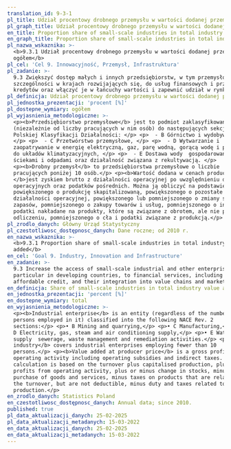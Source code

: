```yaml
---
translation_id: 9-3-1
pl_title: Udział procentowy drobnego przemysłu w wartości dodanej przemysłu ogółem
pl_graph_title: Udział procentowy drobnego przemysłu w wartości dodanej przemysłu ogółem
en_title: Proportion share of small-scale industries in total industry value added
en_graph_title: Proportion share of small-scale industries in total industry value added
pl_nazwa_wskaznika: >-
  <b>9.3.1 Udział procentowy drobnego przemysłu w wartości dodanej przemysłu
  ogółem</b>
pl_cel: 'Cel 9. Innowacyjność, Przemysł, Infrastruktura'
pl_zadanie: >-
  9.3 Zwiększyć dostęp małych i innych przedsiębiorstw, w tym przemysłowych, w
  szczególności w krajach rozwijających się, do usług finansowych i przystępnych
  kredytów oraz włączyć je w łańcuchy wartości i zapewnić udział w rynku.
pl_definicja: Udział procentowy drobnego przemysłu w wartości dodanej przemysłu ogółem.
pl_jednostka_prezentacji: 'procent [%]'
pl_dostepne_wymiary: ogółem
pl_wyjasnienia_metodologiczne: >-
  <p><b>Przedsiębiorstwo przemysłowe</b> jest to podmiot zaklasyfikowany
  (niezależnie od liczby pracujących w nim osób) do następujących sekcji według
  Polskiej Klasyfikacji Działalności: </p> <p>  - B Górnictwo i wydobywanie,
  </p> <p>  - C Przetwórstwo przemysłowe, </p> <p>  - D Wytwarzanie i
  zaopatrywanie w energię elektryczną, gaz, parę wodną, gorącą wodę i powietrze
  do układów klimatyzacyjnych, </p> <p>  - E Dostawa wody  gospodarowanie
  ściekami i odpadami oraz działalność związana z rekultywacją. </p>
  <p><b>Drobny przemysł</b> to przedsiębiorstwa przemysłowe o liczbie
  pracujących poniżej 10 osób.</p> <p><b>Wartość dodana w cenach producenta
  </b>jest zyskiem brutto z działalności operacyjnej po uwzględnieniu dotacji
  operacyjnych oraz podatków pośrednich. Można ją obliczyć na podstawie obrotu
  powiększonego o produkcję skapitalizowaną, powiększonego o pozostałe zyski z
  działalności operacyjnej, powiększonego lub pomniejszonego o zmiany stanu
  zapasów, pomniejszonego o zakupy towarów i usług, pomniejszonego o inne
  podatki nakładane na produkty, które są związane z obrotem, ale nie podlegają
  odliczeniu, pomniejszonego o cła i podatki związane z produkcją.</p>
pl_zrodlo_danych: Główny Urząd Statystyczny
pl_czestotliwosc_dostępnosc_danych: Dane roczne; od 2010 r.
en_nazwa_wskaznika: >-
  <b>9.3.1 Proportion share of small-scale industries in total industry value
  added</b>
en_cel: 'Goal 9. Industry, Innovation and Infrastructure'
en_zadanie: >-
  9.3 Increase the access of small-scale industrial and other enterprises, in
  particular in developing countries, to financial services, including
  affordable credit, and their integration into value chains and markets
en_definicja: Share of small-scale industries in total industry value added.
en_jednostka_prezentacji: 'percent [%]'
en_dostepne_wymiary: total
en_wyjasnienia_metodologiczne: >-
  <p><b>Industrial enterprise</b> is an entity (regardless of the number of
  persons employed in it) classified into the following NACE Rev. 2
  sections:</p> <p>• B Mining and quarrying,</p> <p>• C Manufacturing,</p> <p>•
  D Electricity, gas, steam and air conditioning supply,</p> <p>• E Water
  supply  sewerage, waste management and remediation activities.</p> <p><b>Small
  industry</b> covers industrial enterprises employing fewer than 10
  persons.</p> <p><b>Value added at producer price</b> is a gross profit from
  operating activity including operating subsidies and indirect taxes. Its
  calculation is based on the turnover plus capitalised production, plus other
  profits from operating activity, plus or minus change in stocks, minus
  purchase of goods and services, minus taxes on products that are related to
  the turnover, but are not deductible, minus duty and taxes related to
  production.</p>
en_zrodlo_danych: Statistics Poland
en_czestotliwosc_dostępnosc_danych: Annual data; since 2010.
published: true
pl_data_aktualizacji_danych: 25-02-2025
pl_data_aktualizacji_metadanych: 15-03-2022
en_data_aktualizacji_danych: 25-02-2025
en_data_aktualizacji_metadanych: 15-03-2022
---
```

